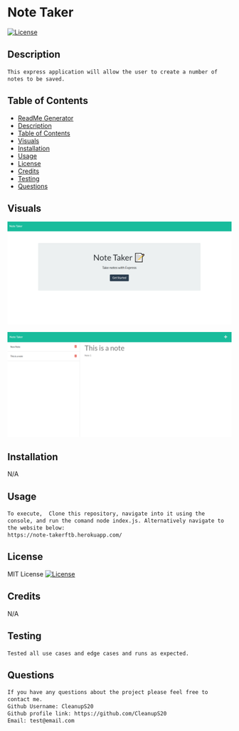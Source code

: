 # Note Taker

[![License](https://img.shields.io/badge/License-MIT-blue.svg)](https://opensource.org/licenses/MIT)
  
  ## Description

    This express application will allow the user to create a number of notes to be saved.
  
  ## Table of Contents

  - [ReadMe Generator](#readme-generator)
  - [Description](#description)
  - [Table of Contents](#table-of-contents)
  - [Visuals](#visuals)
  - [Installation](#installation)
  - [Usage](#usage)
  - [License](#license)
  - [Credits](#credits)
  - [Testing](#testing)
  - [Questions](#questions)

  ## Visuals

  ![Landing Page Screenshot](https://github.com/CleanupS20/note_taker/blob/main/public/assets/images/Landingpage%20screenshot.png)

![Notes page Screenshot](https://github.com/CleanupS20/note_taker/blob/main/public/assets/images/Notes%20page%20screenshot.png)
  ## Installation

   N/A

  ## Usage

    To execute,  Clone this repository, navigate into it using the console, and run the comand node index.js. Alternatively navigate to the website below:
    https://note-takerftb.herokuapp.com/ 
  
  ## License

  MIT License
  [![License](https://img.shields.io/badge/License-MIT-blue.svg)](https://opensource.org/licenses/https://img.shields.io/badge/License-MIT-blue.svg)
  
  ## Credits

  N/A

  ## Testing

    Tested all use cases and edge cases and runs as expected.

  ## Questions

    If you have any questions about the project please feel free to contact me.
    Github Username: CleanupS20
    Github profile link: https://github.com/CleanupS20
    Email: test@email.com
      